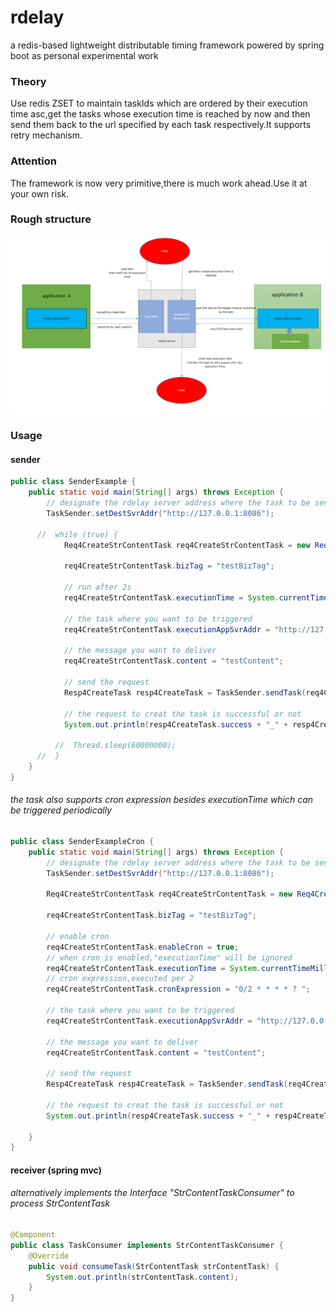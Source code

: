# rdelay
a redis-based lightweight distributable timing framework powered by spring boot as personal experimental work

### Theory
Use redis ZSET to maintain taskIds which are ordered by their execution time asc,get the tasks whose execution time is 
reached by now and then send them back to the url specified by each task respectively.It supports retry mechanism.


### Attention
The framework is now very primitive,there is much work ahead.Use it at your own risk.


### Rough structure
![Rough structure](./assets/rdelay.png)


### Usage

#### sender 
```java
public class SenderExample {
    public static void main(String[] args) throws Exception {
        // designate the rdelay server address where the task to be sent
        TaskSender.setDestSvrAddr("http://127.0.0.1:8086");

      //  while (true) {
            Req4CreateStrContentTask req4CreateStrContentTask = new Req4CreateStrContentTask();

            req4CreateStrContentTask.bizTag = "testBizTag";
            
            // run after 2s
            req4CreateStrContentTask.executionTime = System.currentTimeMillis() + 2000;
            
            // the task where you want to be triggered
            req4CreateStrContentTask.executionAppSvrAddr = "http://127.0.0.1:8080";
            
            // the message you want to deliver
            req4CreateStrContentTask.content = "testContent";

            // send the request
            Resp4CreateTask resp4CreateTask = TaskSender.sendTask(req4CreateStrContentTask);

            // the request to creat the task is successful or not
            System.out.println(resp4CreateTask.success + "_" + resp4CreateTask.errMsg);

          //  Thread.sleep(60000000);
      //  }
    }
}
```
###### the task also supports cron expression besides executionTime which can be triggered periodically
```java
public class SenderExampleCron {
    public static void main(String[] args) throws Exception {
        // designate the rdelay server address where the task to be sent
        TaskSender.setDestSvrAddr("http://127.0.0.1:8086");

        Req4CreateStrContentTask req4CreateStrContentTask = new Req4CreateStrContentTask();

        req4CreateStrContentTask.bizTag = "testBizTag";

        // enable cron
        req4CreateStrContentTask.enableCron = true;
        // when cron is enabled,"executionTime" will be ignored
        req4CreateStrContentTask.executionTime = System.currentTimeMillis() + 2000;
        // cron expression,executed per 2
        req4CreateStrContentTask.cronExpression = "0/2 * * * * ? ";

        // the task where you want to be triggered
        req4CreateStrContentTask.executionAppSvrAddr = "http://127.0.0.1:8080";
        
        // the message you want to deliver
        req4CreateStrContentTask.content = "testContent";

        // send the request
        Resp4CreateTask resp4CreateTask = TaskSender.sendTask(req4CreateStrContentTask);

        // the request to creat the task is successful or not
        System.out.println(resp4CreateTask.success + "_" + resp4CreateTask.errMsg);

    }
}
```

#### receiver (spring mvc) 
###### alternatively implements the Interface "StrContentTaskConsumer" to process StrContentTask
```java
@Component
public class TaskConsumer implements StrContentTaskConsumer {
    @Override
    public void consumeTask(StrContentTask strContentTask) {
        System.out.println(strContentTask.content);
    }
}
```